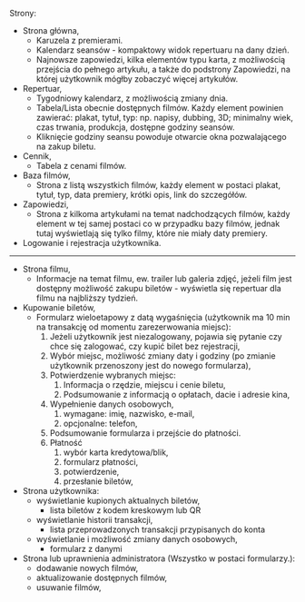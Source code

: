 Strony:

- Strona główna,
    - Karuzela z premierami.
    - Kalendarz seansów - kompaktowy widok repertuaru na dany dzień.
    - Najnowsze zapowiedzi, kilka elementów typu karta, z możliwością przejścia do pełnego artykułu, a także do podstrony Zapowiedzi, na której użytkownik mógłby zobaczyć więcej artykułów.
- Repertuar,
    - Tygodniowy kalendarz, z możliwością zmiany dnia.
    - Tabela/Lista obecnie dostępnych filmów. Każdy element powinien zawierać: plakat, tytuł, typ: np. napisy, dubbing, 3D; minimalny wiek, czas trwania, produkcja, dostępne godziny seansów.
    - Kliknięcie godziny seansu powoduje otwarcie okna pozwalającego na zakup biletu.
- Cennik,
    - Tabela z cenami filmów.
- Baza filmów,
    - Strona z listą wszystkich filmów, każdy element w postaci plakat, tytuł, typ, data premiery, krótki opis, link do szczegółów.
- Zapowiedzi,
    - Strona z kilkoma artykułami na temat nadchodzących filmów, każdy element w tej samej postaci co w przypadku bazy filmów, jednak tutaj wyświetlają się tylko filmy, które nie miały daty premiery.
- Logowanie i rejestracja użytkownika.

---

- Strona filmu,
    - Informacje na temat filmu, ew. trailer lub galeria zdjęć, jeżeli film jest dostępny możliwość zakupu biletów - wyświetla się repertuar dla filmu na najbliższy tydzień.
- Kupowanie biletów,
    - Formularz wieloetapowy z datą wygaśnięcia (użytkownik ma 10 min na transakcję od momentu zarezerwowania miejsc):
        1. Jeżeli użytkownik jest niezalogowany, pojawia się pytanie czy chce się zalogować, czy kupić bilet bez rejestracji,
        2. Wybór miejsc, możliwość zmiany daty i godziny (po zmianie użytkownik przenoszony jest do nowego formularza),
        3. Potwierdzenie wybranych miejsc:
            1. Informacja o rzędzie, miejscu i cenie biletu,
            2. Podsumowanie z informacją o opłatach, dacie i adresie kina,
        4. Wypełnienie danych osobowych, 
            1. wymagane: imię, nazwisko, e-mail,
            2. opcjonalne: telefon,
        5. Podsumowanie formularza i przejście do płatności.
        6. Płatność
            1. wybór karta kredytowa/blik,
            2. formularz płatności,
            3. potwierdzenie,
            4. przesłanie biletów,
- Strona użytkownika:
    - wyświetlanie kupionych aktualnych biletów,
        - lista biletów z kodem kreskowym lub QR
    - wyświetlanie historii transakcji,
        - lista przeprowadzonych transakcji przypisanych do konta
    - wyświetlanie i możliwość zmiany danych osobowych,
        - formularz z danymi
- Strona lub uprawnienia administratora (Wszystko w postaci formularzy.):
    - dodawanie nowych filmów,
    - aktualizowanie dostępnych filmów,
    - usuwanie filmów,
